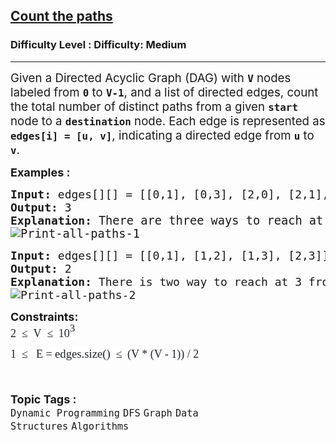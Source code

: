 <h2><a href="https://www.geeksforgeeks.org/problems/count-the-paths4332/1?page=2&category=DFS&sortBy=submissions">Count the paths</a></h2><h3>Difficulty Level : Difficulty: Medium</h3><hr><div class="problems_problem_content__Xm_eO"><p><span style="font-size: 14pt;">Given a Directed Acyclic Graph (DAG) with <strong><code>V</code></strong> nodes labeled from <strong><code>0</code></strong> to <strong><code>V-1</code></strong>, and a list of directed edges, count the total number of distinct paths from a given <strong><code>start</code></strong> node to a <code><strong>destination</strong></code> node. Each edge is represented as <strong><code>edges[i] = [u, v]</code></strong>, indicating a directed edge from <strong><code>u</code></strong> to <strong><code>v</code></strong>.</span></p>
<p><span style="font-size: 18px;"><strong>Examples :</strong></span></p>
<pre><span style="font-size: 18px;"><strong>Input: </strong>edges[][] = [[0,1], [0,3], [2,0], [2,1], [1,3]], V = 4, src = 2, dest = 3<br><strong>Output: </strong>3
<strong>Explanation: </strong></span><span style="font-size: 14pt;">There are three ways to reach at 3 from 2. These are: 2 -&gt; 1 -&gt; 3, 2 -&gt; 0 -&gt; 3 and 2 -&gt; 0 -&gt; 1 -&gt; 3.<br><img src="https://media.geeksforgeeks.org/wp-content/uploads/20250421154205101614/Print-all-paths-1.webp" alt="Print-all-paths-1"></span></pre>
<pre><span style="font-size: 18px;"><strong>Input: </strong>edges[][] = [[0,1], [1,2], [1,3], [2,3]], V = 4, src = 0, dest = 3
<strong>Output: </strong>2
<strong>Explanation: </strong>There is two way to reach at 3 from 0 that is : 0 -&gt; 1 -&gt; 2 -&gt; 3 and 0 -&gt; 1 -&gt; 3.<br><img src="https://media.geeksforgeeks.org/wp-content/uploads/20250524103856837397/Print-all-paths-2.webp" alt="Print-all-paths-2"></span></pre>
<p><span style="font-size: 18px;"><strong>Constraints:</strong><br><span style="box-sizing: border-box; font-family: Nunito; color: rgb(30, 34, 41); background-color: rgb(255, 255, 255); line-height: 1.8em !important; --darkreader-inline-color: var(--darkreader-text-1e2229, #ffffe9); --darkreader-inline-bgcolor: var(--darkreader-background-ffffff, #191a19);" data-darkreader-inline-color="" data-darkreader-inline-bgcolor="">2&nbsp;&nbsp;</span><span style="box-sizing: border-box; font-family: Nunito; color: rgb(30, 34, 41); background-color: rgb(255, 255, 255); line-height: 1.8em !important; --darkreader-inline-color: var(--darkreader-text-1e2229, #ffffe9); --darkreader-inline-bgcolor: var(--darkreader-background-ffffff, #191a19);" data-darkreader-inline-color="" data-darkreader-inline-bgcolor="">≤</span><span style="color: rgb(30, 34, 41); font-family: Nunito; font-size: 17px; background-color: rgb(255, 255, 255); --darkreader-inline-color: var(--darkreader-text-1e2229, #ffffe9); --darkreader-inline-bgcolor: var(--darkreader-background-ffffff, #191a19);" data-darkreader-inline-color="" data-darkreader-inline-bgcolor="">&nbsp;&nbsp;</span><span style="box-sizing: border-box; font-family: Nunito; color: rgb(30, 34, 41); background-color: rgb(255, 255, 255); line-height: 1.8em !important; --darkreader-inline-color: var(--darkreader-text-1e2229, #ffffe9); --darkreader-inline-bgcolor: var(--darkreader-background-ffffff, #191a19);" data-darkreader-inline-color="" data-darkreader-inline-bgcolor="">V&nbsp;&nbsp;</span><span style="box-sizing: border-box; font-family: Nunito; color: rgb(30, 34, 41); background-color: rgb(255, 255, 255); line-height: 1.8em !important; --darkreader-inline-color: var(--darkreader-text-1e2229, #ffffe9); --darkreader-inline-bgcolor: var(--darkreader-background-ffffff, #191a19);" data-darkreader-inline-color="" data-darkreader-inline-bgcolor="">≤</span><span style="color: rgb(30, 34, 41); font-family: Nunito; font-size: 17px; background-color: rgb(255, 255, 255); --darkreader-inline-color: var(--darkreader-text-1e2229, #ffffe9); --darkreader-inline-bgcolor: var(--darkreader-background-ffffff, #191a19);" data-darkreader-inline-color="" data-darkreader-inline-bgcolor="">&nbsp;&nbsp;</span><span style="box-sizing: border-box; font-family: Nunito; color: rgb(30, 34, 41); background-color: rgb(255, 255, 255); line-height: 1.8em !important; --darkreader-inline-color: var(--darkreader-text-1e2229, #ffffe9); --darkreader-inline-bgcolor: var(--darkreader-background-ffffff, #191a19);" data-darkreader-inline-color="" data-darkreader-inline-bgcolor="">10<span style="box-sizing: border-box; line-height: 0; position: relative; vertical-align: baseline; top: -0.5em; font-size: 17px !important;">3</span><br style="box-sizing: border-box; font-size: 17px !important;">1&nbsp;&nbsp;</span><span style="box-sizing: border-box; font-family: Nunito; color: rgb(30, 34, 41); background-color: rgb(255, 255, 255); line-height: 1.8em !important; --darkreader-inline-color: var(--darkreader-text-1e2229, #ffffe9); --darkreader-inline-bgcolor: var(--darkreader-background-ffffff, #191a19);" data-darkreader-inline-color="" data-darkreader-inline-bgcolor="">≤</span><span style="color: rgb(30, 34, 41); font-family: Nunito; font-size: 17px; background-color: rgb(255, 255, 255); --darkreader-inline-color: var(--darkreader-text-1e2229, #ffffe9); --darkreader-inline-bgcolor: var(--darkreader-background-ffffff, #191a19);" data-darkreader-inline-color="" data-darkreader-inline-bgcolor=""> &nbsp;</span><span style="box-sizing: border-box; font-family: Nunito; color: rgb(30, 34, 41); background-color: rgb(255, 255, 255); line-height: 1.8em !important; --darkreader-inline-color: var(--darkreader-text-1e2229, #ffffe9); --darkreader-inline-bgcolor: var(--darkreader-background-ffffff, #191a19);" data-darkreader-inline-color="" data-darkreader-inline-bgcolor=""> E = </span><span style="box-sizing: border-box; font-family: Nunito; font-size: 14pt; color: rgb(30, 34, 41); background-color: rgb(255, 255, 255); line-height: 1.8em !important; --darkreader-inline-color: var(--darkreader-text-1e2229, #ffffe9); --darkreader-inline-bgcolor: var(--darkreader-background-ffffff, #191a19);" data-darkreader-inline-color="" data-darkreader-inline-bgcolor="">edges.size()</span><span style="box-sizing: border-box; font-family: Nunito; color: rgb(30, 34, 41); background-color: rgb(255, 255, 255); line-height: 1.8em !important; --darkreader-inline-color: var(--darkreader-text-1e2229, #ffffe9); --darkreader-inline-bgcolor: var(--darkreader-background-ffffff, #191a19);" data-darkreader-inline-color="" data-darkreader-inline-bgcolor="">&nbsp;&nbsp;</span><span style="box-sizing: border-box; font-family: Nunito; color: rgb(30, 34, 41); background-color: rgb(255, 255, 255); line-height: 1.8em !important; --darkreader-inline-color: var(--darkreader-text-1e2229, #ffffe9); --darkreader-inline-bgcolor: var(--darkreader-background-ffffff, #191a19);" data-darkreader-inline-color="" data-darkreader-inline-bgcolor="">≤</span><span style="color: rgb(30, 34, 41); font-family: Nunito; font-size: 17px; background-color: rgb(255, 255, 255); --darkreader-inline-color: var(--darkreader-text-1e2229, #ffffe9); --darkreader-inline-bgcolor: var(--darkreader-background-ffffff, #191a19);" data-darkreader-inline-color="" data-darkreader-inline-bgcolor="">&nbsp;&nbsp;</span><span style="box-sizing: border-box; font-family: Nunito; color: rgb(30, 34, 41); background-color: rgb(255, 255, 255); line-height: 1.8em !important; --darkreader-inline-color: var(--darkreader-text-1e2229, #ffffe9); --darkreader-inline-bgcolor: var(--darkreader-background-ffffff, #191a19);" data-darkreader-inline-color="" data-darkreader-inline-bgcolor="">(V * (V - 1)) / 2</span></span></p></div><br><p><span style=font-size:18px><strong>Topic Tags : </strong><br><code>Dynamic Programming</code>&nbsp;<code>DFS</code>&nbsp;<code>Graph</code>&nbsp;<code>Data Structures</code>&nbsp;<code>Algorithms</code>&nbsp;